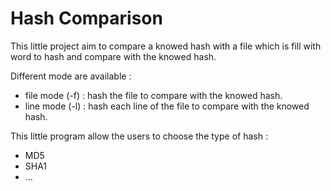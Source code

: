 # Hash Comparison

This little project aim to compare a knowed hash with a file which is fill with word to hash and compare with the knowed hash. 

Different mode are available : 
  - file mode (-f) : hash the file to compare with the knowed hash.
  - line mode (-l) : hash each line of the file to compare with the knowed hash.

This little program allow the users to choose the type of hash : 
  - MD5
  - SHA1
  - ...
